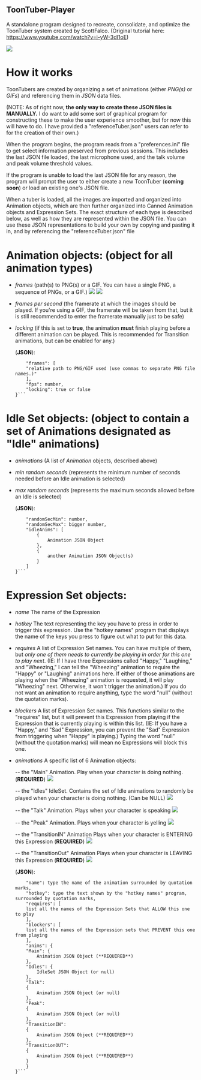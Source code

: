 ## ToonTuber-Player
A standalone program designed to recreate, consolidate, and optimize the ToonTuber system created by ScottFalco. (Original tutorial here: https://www.youtube.com/watch?v=i-yW-3dI1oE)

![](https://github.com/JNSStudios/ToonTuber-Player/blob/main/assets/PlayerScreenshot.png)


# How it works
ToonTubers are created by organizing a set of animations (either *PNG(s)* or *GIFs*) and referencing them in *JSON* data files. 

(NOTE: As of right now, **the only way to create these JSON files is MANUALLY.** I do want to add some sort of graphical program for constructing these to make the user experience smoother, but for now this will have to do. I have provided a "referenceTuber.json" users can refer to for the creation of their own.)

When the program begins, the program reads from a "preferences.ini" file to get select information preserved from previous sessions. This includes the last JSON file loaded, the last microphone used, and the talk volume and peak volume threshold values.

If the program is unable to load the last JSON file for any reason, the program will prompt the user to either create a new ToonTuber (**coming soon**) or load an existing one's JSON file.

When a tuber is loaded, all the images are imported and organized into Animation objects, which are then further organized into Canned Animation objects and Expression Sets. The exact structure of each type is described below, as well as how they are represented within the JSON file. You can use these JSON representations to build your own by copying and pasting it in, and by referencing the "referenceTuber.json" file

# Animation objects: (object for all animation types) 
- *frames*                (path(s) to PNG(s) or a GIF. You can have a single PNG, a sequence of PNGs, or a GIF.)
![](https://github.com/JNSStudios/ToonTuber-Player/blob/main/assets/pngsequenceEx.png)
![](https://github.com/JNSStudios/ToonTuber-Player/blob/main/assets/gifEx.png)

- *frames per second*     (the framerate at which the images should be played. If you're using a GIF, the framerate will be taken from that, but it is still recommended to enter the framerate manually just to be safe)

- *locking*               (if this is set to **true**, the animation **must** finish playing before a different animation can be played. This is recommended for Transition animations, but can be enabled for any.)

    (**JSON**):
    ```{
        "frames": [
        "relative path to PNG/GIF used (use commas to separate PNG file names.)"
        ],
        "fps": number,
        "locking": true or false
    }```

# Idle Set objects: (object to contain a set of Animations designated as "Idle" animations)
- *animations*            (A list of *Animation* objects, described above)

- *min random seconds*    (represents the minimum number of seconds needed before an Idle animation is selected)

- *max random seconds*    (represents the maximum seconds allowed before an Idle is selected)

    (**JSON**):
    ```{
        "randomSecMin": number,
        "randomSecMax": bigger number,
        "idleAnims": [
            {
                Animation JSON Object
            },
            {
                another Animation JSON Object(s)
            }
        ]
    }```

# Expression Set objects:
- *name*            The name of the Expression

- *hotkey*          The text representing the key you have to press in order to trigger this expression. Use the "hotkey names" program that displays the name of the keys you press to figure out what to put for this data.

- *requires*        A list of Expression Set names. You can have multiple of them, but *only one of them needs to currently be playing in order for this one to play next*. (IE: If I have three Expressions called "Happy," "Laughing," and "Wheezing," I can tell the "Wheezing" animation to require the "Happy" or "Laughing" animations here. If either of those animations are playing when the "Wheezing" animation is requested, it will play "Wheezing" next. Otherwise, it won't trigger the animation.) If you do not want an animation to require anything, type the word "null" (without the quotation marks).

- *blockers*        A list of Expression Set names. This functions similar to the "requires" list, but it will prevent this Expression from playing if the Expression that is currently playing is within this list. (IE: If you have a "Happy," and "Sad" Expression, you can prevent the "Sad" Expression from triggering when "Happy" is playing.) Typing the word "null" (without the quotation marks) will mean no Expressions will block this one.

- *animations*        A specific list of 6 Animation objects:
    
    -- the "Main" Animation.            Play when your character is doing nothing. (**REQUIRED**)
    ![](https://github.com/JNSStudios/ToonTuber-Player/blob/main/assets/mainEx.png)
    
    -- the "Idles" IdleSet.             Contains the set of Idle animations to randomly be played when your character is doing nothing. (Can be NULL)
    ![](https://github.com/JNSStudios/ToonTuber-Player/blob/main/assets/idleEx.gif)
    
    -- the "Talk" Animation.            Plays when your character is speaking
    ![](https://github.com/JNSStudios/ToonTuber-Player/blob/main/assets/talkEx.gif)
    
    -- the "Peak" Animation.            Plays when your character is yelling
    ![](https://github.com/JNSStudios/ToonTuber-Player/blob/main/assets/peakEx.gif)
    
    -- the "TransitionIN" Animation     Plays when your character is ENTERING this Expression (**REQUIRED**)
    ![](https://github.com/JNSStudios/ToonTuber-Player/blob/main/assets/trInEx.gif)
    
    -- the "TransitionOut" Animation    Plays when your character is LEAVING this Expression (**REQUIRED**)
    ![](https://github.com/JNSStudios/ToonTuber-Player/blob/main/assets/trOutEx.gif)


    (**JSON**):
    ```{
        "name": type the name of the animation surrounded by quotation marks,
        "hotkey": type the text shown by the "hotkey names" program, surrounded by quotation marks,
        "requires": [
        list all the names of the Expression Sets that ALLOW this one to play
        ],
        "blockers": [
        list all the names of the Expression sets that PREVENT this one from playing
        ],
        "anims": {
        "Main": {
            Animation JSON Object (**REQUIRED**)
        },
        "Idles": {
            IdleSet JSON Object (or null)
        },
        "Talk": 
        {
            Animation JSON Object (or null)
        },
        "Peak":
        {
            Animation JSON Object (or null)
        },
        "TransitionIN":
        {
            Animation JSON Object (**REQUIRED**)
        }, 
        "TransitionOUT": 
        {
            Animation JSON Object (**REQUIRED**)
        } 
        }
    }```

